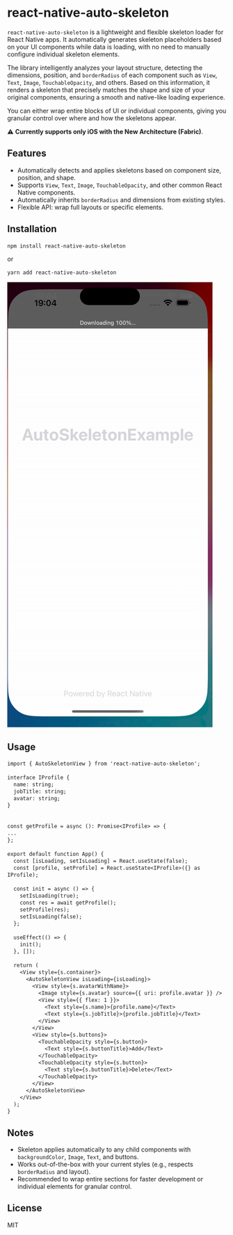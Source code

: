 # react-native-auto-skeleton

`react-native-auto-skeleton` is a lightweight and flexible skeleton loader for React Native apps. It automatically generates skeleton placeholders based on your UI components while data is loading, with no need to manually configure individual skeleton elements.

The library intelligently analyzes your layout structure, detecting the dimensions, position, and `borderRadius` of each component such as `View`, `Text`, `Image`, `TouchableOpacity`, and others. Based on this information, it renders a skeleton that precisely matches the shape and size of your original components, ensuring a smooth and native-like loading experience.

You can either wrap entire blocks of UI or individual components, giving you granular control over where and how the skeletons appear.

⚠️ **Currently supports only iOS with the New Architecture (Fabric)**.

## Features

- Automatically detects and applies skeletons based on component size, position, and shape.
- Supports `View`, `Text`, `Image`, `TouchableOpacity`, and other common React Native components.
- Automatically inherits `borderRadius` and dimensions from existing styles.
- Flexible API: wrap full layouts or specific elements.

## Installation

```bash
npm install react-native-auto-skeleton
```

or

```bash
yarn add react-native-auto-skeleton
```


![Demo](./assets/demo.gif)


## Usage

```tsx
import { AutoSkeletonView } from 'react-native-auto-skeleton';

interface IProfile {
  name: string;
  jobTitle: string;
  avatar: string;
}


const getProfile = async (): Promise<IProfile> => {
...
};

export default function App() {
  const [isLoading, setIsLoading] = React.useState(false);
  const [profile, setProfile] = React.useState<IProfile>({} as IProfile);

  const init = async () => {
    setIsLoading(true);
    const res = await getProfile();
    setProfile(res);
    setIsLoading(false);
  };

  useEffect(() => {
    init();
  }, []);

  return (
    <View style={s.container}>
      <AutoSkeletonView isLoading={isLoading}>
        <View style={s.avatarWithName}>
          <Image style={s.avatar} source={{ uri: profile.avatar }} />
          <View style={{ flex: 1 }}>
            <Text style={s.name}>{profile.name}</Text>
            <Text style={s.jobTitle}>{profile.jobTitle}</Text>
          </View>
        </View>
        <View style={s.buttons}>
          <TouchableOpacity style={s.button}>
            <Text style={s.buttonTitle}>Add</Text>
          </TouchableOpacity>
          <TouchableOpacity style={s.button}>
            <Text style={s.buttonTitle}>Delete</Text>
          </TouchableOpacity>
        </View>
      </AutoSkeletonView>
    </View>
  );
}
```

## Notes

- Skeleton applies automatically to any child components with `backgroundColor`, `Image`, `Text`, and buttons.
- Works out-of-the-box with your current styles (e.g., respects `borderRadius` and layout).
- Recommended to wrap entire sections for faster development or individual elements for granular control.

## License

MIT

